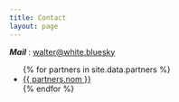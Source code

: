 ```yaml
---
title: Contact
layout: page
---
```


***Mail*** : walter@white.bluesky

<ul>
{% for partners in site.data.partners %}
  <li>
    <a href="https://github.com/{{ partners.github }}">
      {{ partners.nom }}
    </a>
  </li>
{% endfor %}
</ul>
